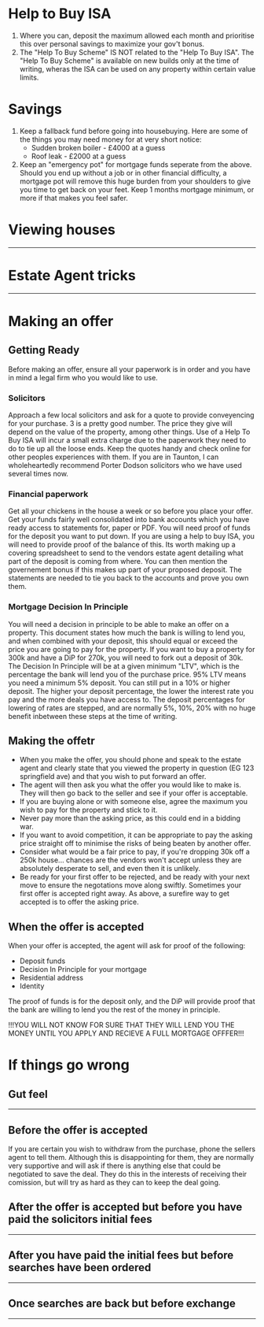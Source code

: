 # Help to Buy ISA
1) Where you can, deposit the maximum allowed each month and prioritise this over personal savings to maximize your gov't bonus.
1) The "Help To Buy Scheme" IS NOT related to the "Help To Buy ISA". The "Help To Buy Scheme" is available on new builds only at the time of writing, wheras the ISA can be used on any property within certain value limits.

# Savings
1) Keep a fallback fund before going into housebuying. Here are some of the things you may need money for at very short notice:
    - Sudden broken boiler - £4000 at a guess
    - Roof leak - £2000 at a guess
1) Keep an "emergency pot" for mortgage funds seperate from the above. 
   Should you end up without a job or in other financial difficulty, a mortgage pot will remove this huge burden from your shoulders to give you time to get back on your feet.
   Keep 1 months mortgage minimum, or more if that makes you feel safer.

# Viewing houses
---

# Estate Agent tricks
---

# Making an offer
## Getting Ready
Before making an offer, ensure all your paperwork is in order and you have in mind a legal firm who you would like to use.
### Solicitors
Approach a few local solicitors and ask for a quote to provide conveyencing for your purchase. 3 is a pretty good number. The price they give will depend on the value of the property, among other things.
Use of a Help To Buy ISA will incur a small extra charge due to the paperwork they need to do to tie up all the loose ends.
Keep the quotes handy and check online for other peoples experiences with them.
If you are in Taunton, I can wholeheartedly recommend Porter Dodson solicitors who we have used several times now.
### Financial paperwork 
Get all your chickens in the house a week or so before you place your offer. Get your funds fairly well consolidated into bank accounts which you have ready access to statements for, paper or PDF.
You will need proof of funds for the deposit you want to put down. If you are using a help to buy ISA, you will need to provide proof of the balance of this.
Its worth making up a covering spreadsheet to send to the vendors estate agent detailing what part of the deposit is coming from where.
You can then mention the governement bonus if this makes up part of your proposed deposit.
The statements are needed to tie you back to the accounts and prove you own them.
### Mortgage Decision In Principle
You will need a decision in principle to be able to make an offer on a property. This document states how much the bank is willing to lend you, and when combined with your deposit, this should equal or exceed the price you are going to pay for the property.
If you want to buy a property for 300k and have a DiP for 270k, you will need to fork out a deposit of 30k. The Decision In Principle will be at a given minimum "LTV", which is the percentage the bank will lend you of the purchase price.
95% LTV means you need a minimum 5% deposit. You can still put in a 10% or higher deposit. The higher your deposit percentage, the lower the interest rate you pay and the more deals you have access to.
The deposit percentages for lowering of rates are stepped, and are normally 5%, 10%, 20% with no huge benefit inbetween these steps at the time of writing.
## Making the offetr
- When you make the  offer, you should phone and speak to the estate agent and clearly state that you viewed the property in question (EG 123 springfield ave) and that you wish to put forward an offer.
- The agent will then ask you what the offer you would like to make is. They will then go back to the seller and see if your offer is acceptable.
- If you are buying alone or with someone else, agree the maximum you wish to pay for the property and stick to it.
- Never pay more than the asking price, as this could end in a bidding war.
- If you want to avoid competition, it can be appropriate to pay the asking price straight off to minimise the risks of being beaten by another offer.
- Consider what would be a fair price to pay, if you're dropping 30k off a 250k house... chances are the vendors won't accept unless they are absolutely desperate to sell, and even then it is unlikely.
- Be ready for your first offer to be rejected, and be ready with your next move to ensure the negotations move along swiftly. Sometimes your first offer is accepted right away. As above, a surefire way to get accepted is to offer the asking price.
## When the offer is accepted
When your offer is accepted, the agent will ask for proof of the following:
- Deposit funds
- Decision In Principle for your mortgage
- Residential address
- Identity

The proof of funds is for the deposit only, and the DiP will provide proof that the bank are willing to lend you the rest of the money in principle.

!!!YOU WILL NOT KNOW FOR SURE THAT THEY WILL LEND YOU THE MONEY UNTIL YOU APPLY AND RECIEVE A FULL MORTGAGE OFFFER!!!

# If things go wrong
## Gut feel
---
## Before the offer is accepted
If you are certain you wish to withdraw from the purchase, phone the sellers agent to tell them.
Although this is disappointing for them, they are normally very supportive and will ask if there is anything else that could be negotiated to save the deal.
They do this in the interests of receiving their comission, but will try as hard as they can to keep the deal going.
## After the offer is accepted but before you have paid the solicitors initial fees
---
## After you have paid the initial fees but before searches have been ordered
---
## Once searches are back but before exchange
---

